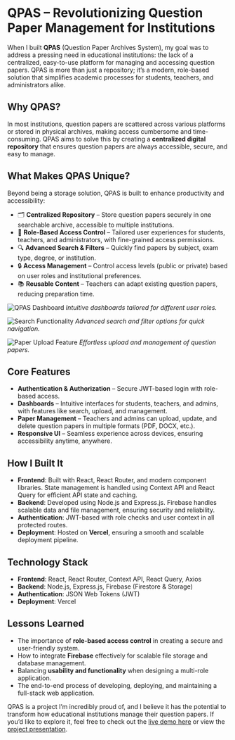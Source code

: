 # QPAS – Revolutionizing Question Paper Management for Institutions

When I built **QPAS** (Question Paper Archives System), my goal was to address a pressing need in educational institutions: the lack of a centralized, easy-to-use platform for managing and accessing question papers. QPAS is more than just a repository; it’s a modern, role-based solution that simplifies academic processes for students, teachers, and administrators alike.

## Why QPAS?

In most institutions, question papers are scattered across various platforms or stored in physical archives, making access cumbersome and time-consuming. QPAS aims to solve this by creating a **centralized digital repository** that ensures question papers are always accessible, secure, and easy to manage.

## What Makes QPAS Unique?

Beyond being a storage solution, QPAS is built to enhance productivity and accessibility:

* 🗂️ **Centralized Repository** – Store question papers securely in one searchable archive, accessible to multiple institutions.
* 🔑 **Role-Based Access Control** – Tailored user experiences for students, teachers, and administrators, with fine-grained access permissions.
* 🔍 **Advanced Search & Filters** – Quickly find papers by subject, exam type, degree, or institution.
* 🔒 **Access Management** – Control access levels (public or private) based on user roles and institutional preferences.
* 📚 **Reusable Content** – Teachers can adapt existing question papers, reducing preparation time.

![QPAS Dashboard](./qpas-dashboard.png)
*Intuitive dashboards tailored for different user roles.*

![Search Functionality](./qpas-search.png)
*Advanced search and filter options for quick navigation.*

![Paper Upload Feature](./qpas-upload.png)
*Effortless upload and management of question papers.*

## Core Features

* **Authentication & Authorization** – Secure JWT-based login with role-based access.
* **Dashboards** – Intuitive interfaces for students, teachers, and admins, with features like search, upload, and management.
* **Paper Management** – Teachers and admins can upload, update, and delete question papers in multiple formats (PDF, DOCX, etc.).
* **Responsive UI** – Seamless experience across devices, ensuring accessibility anytime, anywhere.

## How I Built It

* **Frontend**: Built with React, React Router, and modern component libraries. State management is handled using Context API and React Query for efficient API state and caching.
* **Backend**: Developed using Node.js and Express.js. Firebase handles scalable data and file management, ensuring security and reliability.
* **Authentication**: JWT-based with role checks and user context in all protected routes.
* **Deployment**: Hosted on **Vercel**, ensuring a smooth and scalable deployment pipeline.

## Technology Stack

* **Frontend**: React, React Router, Context API, React Query, Axios
* **Backend**: Node.js, Express.js, Firebase (Firestore & Storage)
* **Authentication**: JSON Web Tokens (JWT)
* **Deployment**: Vercel

## Lessons Learned

* The importance of **role-based access control** in creating a secure and user-friendly system.
* How to integrate **Firebase** effectively for scalable file storage and database management.
* Balancing **usability and functionality** when designing a multi-role application.
* The end-to-end process of developing, deploying, and maintaining a full-stack web application.

QPAS is a project I’m incredibly proud of, and I believe it has the potential to transform how educational institutions manage their question papers. If you’d like to explore it, feel free to check out the [live demo here](https://qpas.vercel.app/) or view the [project presentation](https://gamma.app/docs/QPAS-jpc756so8dct1x2).